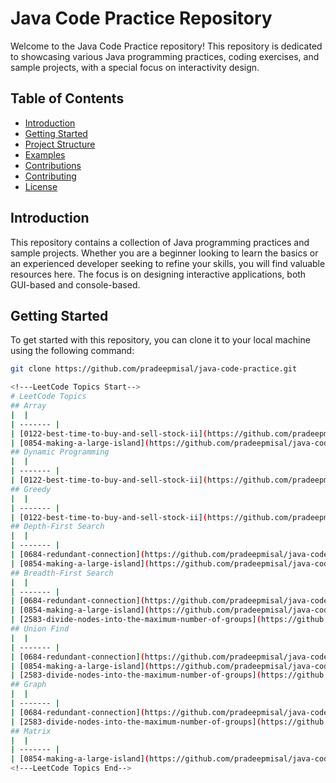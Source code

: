 # Java Code Practice Repository

Welcome to the Java Code Practice repository! This repository is dedicated to showcasing various Java programming practices, coding exercises, and sample projects, with a special focus on interactivity design.

## Table of Contents

- [Introduction](#introduction)
- [Getting Started](#getting-started)
- [Project Structure](#project-structure)
- [Examples](#examples)
- [Contributions](#contributions)
- [Contributing](#contributing)
- [License](#license)

## Introduction

This repository contains a collection of Java programming practices and sample projects. Whether you are a beginner looking to learn the basics or an experienced developer seeking to refine your skills, you will find valuable resources here. The focus is on designing interactive applications, both GUI-based and console-based.

## Getting Started

To get started with this repository, you can clone it to your local machine using the following command:

```bash
git clone https://github.com/pradeepmisal/java-code-practice.git

<!---LeetCode Topics Start-->
# LeetCode Topics
## Array
|  |
| ------- |
| [0122-best-time-to-buy-and-sell-stock-ii](https://github.com/pradeepmisal/java-code-practice/tree/master/0122-best-time-to-buy-and-sell-stock-ii) |
| [0854-making-a-large-island](https://github.com/pradeepmisal/java-code-practice/tree/master/0854-making-a-large-island) |
## Dynamic Programming
|  |
| ------- |
| [0122-best-time-to-buy-and-sell-stock-ii](https://github.com/pradeepmisal/java-code-practice/tree/master/0122-best-time-to-buy-and-sell-stock-ii) |
## Greedy
|  |
| ------- |
| [0122-best-time-to-buy-and-sell-stock-ii](https://github.com/pradeepmisal/java-code-practice/tree/master/0122-best-time-to-buy-and-sell-stock-ii) |
## Depth-First Search
|  |
| ------- |
| [0684-redundant-connection](https://github.com/pradeepmisal/java-code-practice/tree/master/0684-redundant-connection) |
| [0854-making-a-large-island](https://github.com/pradeepmisal/java-code-practice/tree/master/0854-making-a-large-island) |
## Breadth-First Search
|  |
| ------- |
| [0684-redundant-connection](https://github.com/pradeepmisal/java-code-practice/tree/master/0684-redundant-connection) |
| [0854-making-a-large-island](https://github.com/pradeepmisal/java-code-practice/tree/master/0854-making-a-large-island) |
| [2583-divide-nodes-into-the-maximum-number-of-groups](https://github.com/pradeepmisal/java-code-practice/tree/master/2583-divide-nodes-into-the-maximum-number-of-groups) |
## Union Find
|  |
| ------- |
| [0684-redundant-connection](https://github.com/pradeepmisal/java-code-practice/tree/master/0684-redundant-connection) |
| [0854-making-a-large-island](https://github.com/pradeepmisal/java-code-practice/tree/master/0854-making-a-large-island) |
| [2583-divide-nodes-into-the-maximum-number-of-groups](https://github.com/pradeepmisal/java-code-practice/tree/master/2583-divide-nodes-into-the-maximum-number-of-groups) |
## Graph
|  |
| ------- |
| [0684-redundant-connection](https://github.com/pradeepmisal/java-code-practice/tree/master/0684-redundant-connection) |
| [2583-divide-nodes-into-the-maximum-number-of-groups](https://github.com/pradeepmisal/java-code-practice/tree/master/2583-divide-nodes-into-the-maximum-number-of-groups) |
## Matrix
|  |
| ------- |
| [0854-making-a-large-island](https://github.com/pradeepmisal/java-code-practice/tree/master/0854-making-a-large-island) |
<!---LeetCode Topics End-->